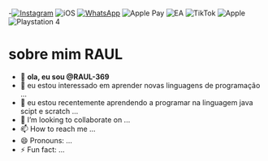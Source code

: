 ![]()


-[![Instagram](https://img.shields.io/badge/-Instagram-%23E4405F?style=for-the-badge&logo=instagram&logoColor=white)](https://www.instagram.com/SEUUSERNAME/)
![iOS](https://img.shields.io/badge/iOS-000000?style=for-the-badge&logo=ios&logoColor=white)
[![WhatsApp](https://img.shields.io/badge/WhatsApp-25D366?style=for-the-badge&logo=whatsapp&logoColor=white)](https://wa.me/DDI+DDD+SEU_NUMERO_WHATSAPP)
![Apple Pay](https://img.shields.io/badge/ApplePay-000000.svg?style=for-the-badge&logo=Apple-Pay&logoColor=white)
![EA](https://img.shields.io/badge/ea-%23000000.svg?style=for-the-badge&logo=ea&logoColor=white)
![TikTok](https://img.shields.io/badge/TikTok-%23000000.svg?style=for-the-badge&logo=TikTok&logoColor=white)
![Apple](https://img.shields.io/badge/Apple-%23000000.svg?style=for-the-badge&logo=apple&logoColor=white)
![Playstation 4](https://img.shields.io/badge/Playstation%204-003791?style=for-the-badge&logo=playstation-4&logoColor=white)

# sobre mim **RAUL**
- 👋 **ola, eu sou @RAUL-369**
- 👀 eu estou interessado em aprender novas linguagens de programação ...
- 🌱 eu estou recentemente aprendendo a programar na linguagem java scipt e scratch ...
- 💞️ I’m looking to collaborate on ...
- 📫 How to reach me ...
- 😄 Pronouns: ...
- ⚡ Fun fact: ...

<!---
RAUL-369/RAUL-369 is a ✨ special ✨ repository because its `README.md` (this file) appears on your GitHub profile.
You can click the Preview link to take a look at your changes.
--->
